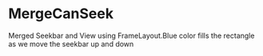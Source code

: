 # MergeCanSeek

Merged Seekbar and View using FrameLayout.Blue color fills the rectangle as we move the seekbar up and down

